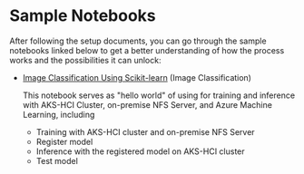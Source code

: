 # Sample Notebooks

After following the setup documents, you can go through the sample notebooks linked below to get a better understanding of how the process works and the possibilities it can unlock:

* [Image Classification Using Scikit-learn](mnist/MNIST_Training_with_AKS-HCI_Cluster_and_NFS.ipynb) (Image Classification)

  This notebook serves as "hello world" of using for training and inference with AKS-HCI Cluster, on-premise NFS Server, and Azure Machine Learning, including
  * Training with AKS-HCI cluster and on-premise NFS Server
  * Register model
  * Inference with the registered model on AKS-HCI cluster
  * Test model
